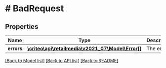 # # BadRequest

## Properties

Name | Type | Description | Notes
------------ | ------------- | ------------- | -------------
**errors** | [**\criteo\api\retailmedia\v2021_07\Model\Error[]**](Error.md) | The errors | [optional]

[[Back to Model list]](../../README.md#models) [[Back to API list]](../../README.md#endpoints) [[Back to README]](../../README.md)
